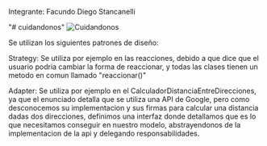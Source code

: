 Integrante: Facundo Diego Stancanelli

"# cuidandonos" 
![Cuidandonos](https://github.com/FacundoStancanelliUTN/cuidandonos/assets/129307586/a473506f-e355-412f-8360-31cd270448c3)


Se utilizan los siguientes patrones de diseño:

Strategy: Se utiliza por ejemplo en las reacciones, debido a que dice que el usuario podria cambiar la forma de reaccionar, y todas las clases tienen un metodo en comun llamado "reaccionar()"

Adapter: Se utiliza por ejemplo en el CalculadorDistanciaEntreDirecciones, ya que el enunciado detalla que se utiliza una API de Google, pero como desconocemos su implementacion y sus firmas para calcular una distancia dadas dos direcciones, definimos una interfaz donde detallamos que es lo que necesitamos conseguir en nuestro modelo, abstrayendonos de la implementacion de la api y delegando responsabilidades.
